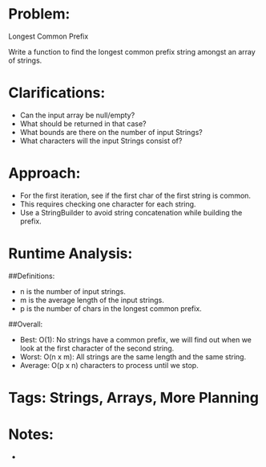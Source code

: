 # Problem:
  Longest Common Prefix
  
  Write a function to find the longest common prefix string amongst an array of strings.
  
# Clarifications:
  - Can the input array be null/empty?
  - What should be returned in that case?
  - What bounds are there on the number of input Strings?
  - What characters will the input Strings consist of?

# Approach:
  - For the first iteration, see if the first char of the first string is common.
  - This requires checking one character for each string.
  - Use a StringBuilder to avoid string concatenation while building the prefix.

# Runtime Analysis:
##Definitions:
  - n is the number of input strings.
  - m is the average length of the input strings.
  - p is the number of chars in the longest common prefix.

##Overall:
  - Best: O(1): No strings have a common prefix, we will find out when we look at the first character of the second string.
  - Worst: O(n x m): All strings are the same length and the same string.
  - Average: O(p x n) characters to process until we stop.

# Tags: Strings, Arrays, More Planning

# Notes:
  - 